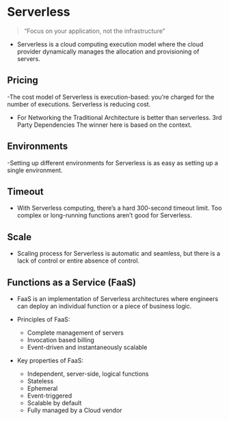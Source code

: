 
# Serverless

> “Focus on your application, not the infrastructure”

- Serverless is a cloud computing execution model where the cloud provider dynamically manages the allocation and provisioning of servers.

## Pricing
-The cost model of Serverless is execution-based: you’re charged for the number of executions. 
Serverless is reducing cost.

- For Networking the Traditional Architecture is better than serverless.
3rd Party Dependencies The winner here is based on the context.

## Environments
-Setting up different environments for Serverless is as easy as setting up a single environment.

## Timeout

- With Serverless computing, there’s a hard 300-second timeout limit. Too complex or long-running functions aren’t good for Serverless.

## Scale

- Scaling process for Serverless is automatic and seamless, but there is a lack of control or entire absence of control.

## Functions as a Service (FaaS)

- FaaS is an implementation of Serverless architectures where engineers can deploy an individual function or a piece of business logic.

- Principles of FaaS:
  - Complete management of servers
  - Invocation based billing
  - Event-driven and instantaneously scalable

- Key properties of FaaS:

  - Independent, server-side, logical functions
  - Stateless
  - Ephemeral
  - Event-triggered
  - Scalable by default
  - Fully managed by a Cloud vendor
